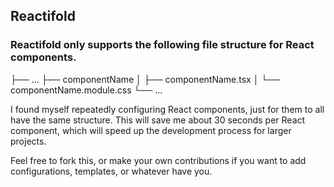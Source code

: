 ## Reactifold

### Reactifold only supports the following file structure for React components. 
├── ...
├── componentName
│   ├── componentName.tsx
│   └── componentName.module.css
└── ...

I found myself repeatedly configuring React components, just for them to all have the same structure. 
This will save me about 30 seconds per React component, which will speed up the development process for larger projects. 

Feel free to fork this, or make your own contributions if you want to add configurations, templates, or whatever have you. 